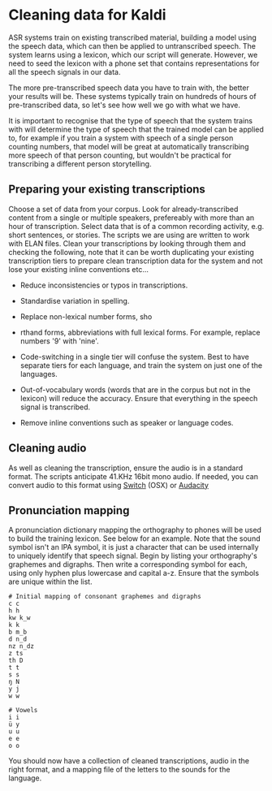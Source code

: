 # Cleaning data for Kaldi

ASR systems train on existing transcribed material, building a model using the speech data, which can then be applied to untranscribed speech. The system learns using a lexicon, which our script will generate. However, we need to seed the lexicon with a phone set that contains representations for all the speech signals in our data.

The more pre-transcribed speech data you have to train with, the better your results will be. These systems typically train on hundreds of hours of pre-transcribed data, so let's see how well we go with what we have. 

It is important to recognise that the type of speech that the system trains with will determine the type of speech that the trained model can be applied to, for example if you train a system with speech of a single person counting numbers, that model will be great at automatically transcribing more speech of that person counting, but wouldn't be practical for transcribing a different person storytelling.

## Preparing your existing transcriptions

Choose a set of data from your corpus. Look for already-transcribed content from a single or multiple speakers, prefereably with more than an hour of transcription. Select data that is of a common recording activity, e.g. short sentences, or stories. The scripts we are using are written to work with ELAN files. Clean your transcriptions by looking through them and checking the following, note that it can be worth duplicating your existing transcription tiers to prepare clean transcription data for the system and not lose your existing inline conventions etc...

- Reduce inconsistencies or typos in transcriptions.

- Standardise variation in spelling.

- Replace non-lexical number forms, sho
- rthand forms, abbreviations with full lexical forms. For example, replace numbers '9' with 'nine'.

- Code-switching in a single tier will confuse the system. Best to have separate tiers for each language, and train the system on just one of the languages.

- Out-of-vocabulary words (words that are in the corpus but not in the lexicon) will reduce the accuracy. Ensure that everything in the speech signal is transcribed.

- Remove inline conventions such as speaker or language codes.



## Cleaning audio 

As well as cleaning the transcription, ensure the audio is in a standard format. The scripts anticipate 41.KHz 16bit mono audio. If needed, you can convert audio to this format using [Switch](http://www.nch.com.au/switch/index.html) (OSX) or [Audacity](http://www.audacityteam.org/) 


## Pronunciation mapping

A pronunciation dictionary mapping the orthography to phones will be used to build the training lexicon. See below for an example. Note that the sound symbol isn't an IPA symbol, it is just a character that can be used internally to uniquely identify that speech signal. Begin by listing your orthography's graphemes and digraphs. Then write a corresponding symbol for each, using only hyphen plus lowercase and capital a-z. Ensure that the symbols are unique within the list.

```
# Initial mapping of consonant graphemes and digraphs
c c
h h
kw k_w
k k
b m_b
d n_d
nz n_dz
z ts
th D
t t
s s
ŋ N
y j
w w

# Vowels
i i
ü y
u u
e e 
o o
```


You should now have a collection of cleaned transcriptions, audio in the right format, and a mapping file of the letters to the sounds for the language.
